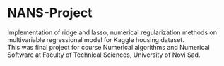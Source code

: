 # NANS-Project
Implementation of ridge and lasso, numerical regularization methods on multivariable regressional model for Kaggle housing dataset. <br>
This was final project for course Numerical algorithms and Numerical Software at Faculty of Technical Sciences, University of Novi Sad.

